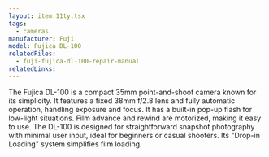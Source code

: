 ```yaml
---
layout: item.11ty.tsx
tags:
  - cameras
manufacturer: Fuji
model: Fujica DL-100
relatedFiles:
  - fuji-fujica-dl-100-repair-manual
relatedLinks:
---
```


The Fujica DL-100 is a compact 35mm point-and-shoot camera known for its simplicity. It features a fixed 38mm f/2.8 lens and fully automatic operation, handling exposure and focus. It has a built-in pop-up flash for low-light situations. Film advance and rewind are motorized, making it easy to use. The DL-100 is designed for straightforward snapshot photography with minimal user input, ideal for beginners or casual shooters. Its "Drop-in Loading" system simplifies film loading.
